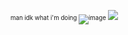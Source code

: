 
<sup> <sub> man idk what i'm doing
![image](https://github.com/user-attachments/assets/a442ca03-132d-4bc5-9277-0b278457fc04)
![](https://i.pinimg.com/originals/c1/8e/e0/c18ee03e0378140857d5786e1611780a.gif)

<!--
**Donald-a11y/Donald-a11y** is a ✨ _special_ ✨ repository because its `README.md` (this file) appears on your GitHub profile.

Here are some ideas to get you started:

- 🔭 I’m currently working on ...
- 🌱 I’m currently learning ...
- 👯 I’m looking to collaborate on ...
- 🤔 I’m looking for help with ...
- 💬 Ask me about ...
- 📫 How to reach me: ...
- 😄 Pronouns: ...
- ⚡ Fun fact: ...
-->

